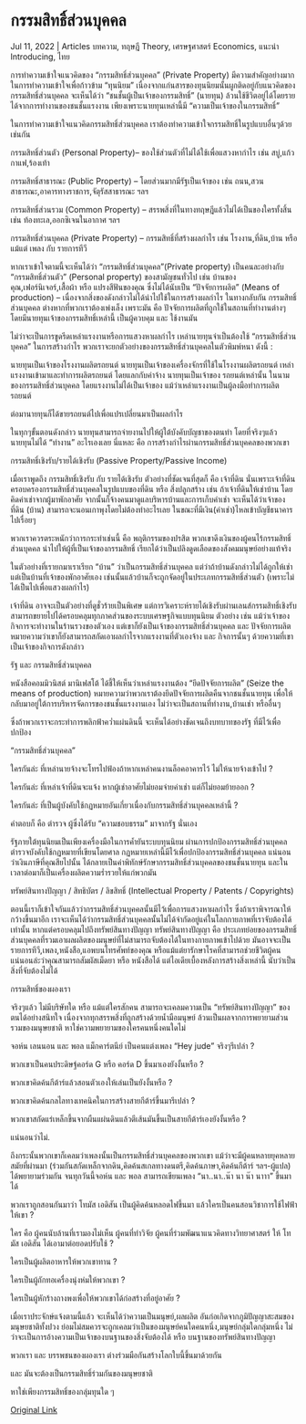 # กรรมสิทธิ์ส่วนบุคคล

Jul 11, 2022 | Articles บทความ, ทฤษฎี Theory, เศรษฐศาสตร์ Economics, แนะนำ Introducing, ไทย





การทำความเข้าใจแนวคิดของ “กรรมสิทธิ์ส่วนบุคคล” (Private Property) มีความสำคัญอย่างมากในการทำความเข้าใจเพื่อก้าวข้าม “ทุนนิยม” เนื่องจากแก่นสารของทุนนิยมนั้นผูกติดอยู่กับแนวคิดของกรรมสิทธิ์ส่วนบุคคล จะเห็นได้ว่า “ชนชั้นผู้เป็นเจ้าของกรรมสิทธิ์” (นายทุน) ล้วนใช้ชีวิตอยู่ได้โดยรายได้จากการทำงานของชนชั้นแรงงาน เพียงเพราะนายทุนเหล่านี้มี “ความเป็นเจ้าของในกรรมสิทธิ์”

ในการทำความเข้าใจแนวคิดกรรมสิทธิ์ส่วนบุคคล เราต้องทำความเข้าใจกรรมสิทธิ์ในรูปแบบอื่นๆด้วยเช่นกัน

กรรมสิทธิ์ส่วนตัว (Personal Property)– ของใช้ส่วนตัวที่ไม่ได้ใช้เพื่อแสวงหากำไร เช่น สบู่,แก้วกาแฟ,ร้องเท้า 

กรรมสิทธิ์สาธารณะ (Public Property) – โดยส่วนมากมีรัฐเป็นเจ้าของ เช่น ถนน,สวนสาธารณะ,อาคารทางราชการ,จัตุรัสสาธารณะ ฯลฯ

กรรมสิทธิ์ส่วนรวม (Common Property) – สรรพสิ่งที่ในทางทฤษฎีแล้วไม่ได้เป็นของใครทั้งสิ้น เช่น ท้องทะเล,ออกซิเจนในอากาศ ฯลฯ 

กรรมสิทธิ์ส่วนบุคคล (Private Property) – กรรมสิทธิ์ที่สร้างผลกำไร เช่น โรงงาน,ที่ดิน,บ้าน หรือแม้แต่ เพลง กับ รายการทีวี 





หากเราเข้าใจตามนี้จะเห็นได้ว่า “กรรมสิทธิ์ส่วนบุคคล”(Private property) เป็นคนละอย่างกับ  “กรรมสิทธิ์ส่วนตัว” (Personal property) ของสามัญชนทั่วไป เช่น บ้านของคุณ,เฟอร์นิเจอร์,เสื้อผ้า หรือ แปรงสีฟันของคุณ ซึ่งไม่ได้นับเป็น “ปัจจัยการผลิต” (Means of production) – เนื่องจากสิ่งของดังกล่าวไม่ได้นำไปใช้ในการสร้างผลกำไร ในทางกลับกัน กรรมสิทธิ์ส่วนบุคคล ต่างหากที่พวกเราต้องเพ่งเล็ง เพราะมัน คือ ปัจจัยการผลิตที่ถูกใช้ในสถานที่ทำงานต่างๆ โดยมีนายทุนเจ้าของกรรมสิทธิ์เหล่านี้ เป็นผู้ควบคุม และ ใช้งานมัน

ไม่ว่าจะเป็นการขูดรีดเหล่าแรงงานหรือการแสวงหาผลกำไร เหล่านายทุนจำเป็นต้องใช้ “กรรมสิทธิ์ส่วนบุคคล” ในการสร้างกำไร พวกเราจะยกตัวอย่างของกรรมสิทธิ์ส่วนบุคคลในตัวพิมพ์หนา ดังนี้ :

นายทุนเป็นเจ้าของโรงงานผลิตรถยนต์ นายทุนเป็นเจ้าของเครื่องจักรที่ใช้ในโรงงานผลิตรถยนต์ เหล่าแรงงานเข้ามาและทำการผลิตรถยนต์ โดยแลกกับค่าจ้าง นายทุนเป็นเจ้าของ รถยนต์เหล่านั้น ในนามของกรรมสิทธิ์ส่วนบุคคล โดยแรงงานไม่ได้เป็นเจ้าของ แม้ว่าเหล่าแรงงานเป็นผู้ลงมือทำการผลิตรถยนต์ 

ต่อมานายทุนก็ได้ขายรถยนต์ไปเพื่อแปรเปลี่ยนมาเป็นผลกำไร 

ในทุกๆขั้นตอนดังกล่าว นายทุนสามารถจ่ายงานไปให้ผู้ใต้บังคับบัญชาของตนทำ โดยที่จริงๆแล้วนายทุนไม่ได้ “ทำงาน” อะไรเองเลย นี่แหละ คือ การสร้างกำไรผ่านกรรมสิทธิ์ส่วนบุคคลของพวกเขา



กรรมสิทธิ์เชิงรับ/รายได้เชิงรับ (Passive Property/Passive Income) 

เมื่อเราพูดถึง กรรมสิทธิ์เชิงรับ กับ รายได้เชิงรับ ตัวอย่างที่ชัดเจนที่สุดก็ คือ เจ้าที่ดิน นั่นเพราะเจ้าที่ดินครอบครองกรรมสิทธิ์ส่วนบุคคลในรูปแบบของที่ดิน หรือ สิ่งปลูกสร้าง เช่น ถ้าเจ้าที่ดินให้เช่าบ้าน โดยคิดค่าเช่าจากผู้มาพักอาศัย จากนั้นก็จ้างคนมาดูแลบริหารบ้านและการเก็บค่าเช่า จะเห็นได้ว่าเจ้าของที่ดิน (บ้าน) สามารถจะนอนเกาพุงโดยไม่ต้องทำอะไรเลย ในขณะที่มีเงิน(ค่าเช่า)ไหลเข้าบัญชีธนาคารไปเรื่อยๆ

พวกเราควรตระหนักว่าการกระทำเช่นนี้ คือ พฤติกรรมของปรสิต พวกเขาดึงเงินของผู้คนไร้กรรมสิทธิ์ส่วนบุคคล นำไปให้ผู้ที่เป็นเจ้าของกรรมสิทธิ์ เรียกได้ว่าเป็นปลิงดูดเลือดของสังคมมนุษย์อย่างแท้จริง

ในตัวอย่างที่เรายกมาเราเรียก “บ้าน” ว่าเป็นกรรมสิทธิ์ส่วนบุคคล แต่ว่าถ้าบ้านดังกล่าวไม่ได้ถูกให้เช่า แต่เป็นบ้านที่เจ้าของพักอาศัยเอง เช่นนั้นแล้วบ้านก็จะถูกจัดอยู่ในประเภทกรรมสิทธิ์ส่วนตัว (เพราะไม่ได้เป็นไปเพื่อแสวงผลกำไร)

เจ้าที่ดิน อาจจะเป็นตัวอย่างที่ดูชั่วร้ายเป็นพิเศษ แต่การวิเคราะห์รายได้เชิงรับผ่านเลนส์กรรมสิทธิ์เชิงรับสามารถขยายไปได้ครอบคลุมทุกภาคส่วนของระบบเศรษฐกิจแบบทุนนิยม ตัวอย่าง เช่น แม้ว่าเจ้าของกิจการจะทำงานในร้านรวงของตัวเอง แต่เขาก็ยังเป็นเจ้าของกรรมสิทธิ์ส่วนบุคคล และ ปัจจัยการผลิต หมายความว่าเขาก็ยังสามารถสกัดเอาผลกำไรจากแรงงานที่ตัวเองจ้าง และ กิจการนั้นๆ ด้วยความที่เขาเป็นเจ้าของกิจการดังกล่าว 

รัฐ และ กรรมสิทธิ์ส่วนบุคคล

หนังสือคอมมิวนิสต์ มานิเฟสโต้ ได้ชี้ให้เห็นว่าเหล่าแรงงานต้อง “ยึดปัจจัยการผลิต” (Seize the means of production) หมายความว่าพวกเราต้องยึดปัจจัยการผลิตคืนจากชนชั้นนายทุน เพื่อให้กลับมาอยู่ใต้การบริหารจัดการของชนชั้นแรงงานเอง ไม่ว่าจะเป็นสถานที่ทำงาน,บ้านเช่า หรืออื่นๆ 

ซึ่งถ้าพวกเราจะกระทำการพลิกฟ้าคว่ำแผ่นดินนี้ จะเห็นได้อย่างชัดเจนถึงบทบาทของรัฐ ที่มีไว้เพื่อปกป้อง 

“กรรมสิทธิ์ส่วนบุคคล” 

ใครกันล่ะ ที่เหล่านายจ้างจะโทรไปฟ้องถ้าหากเหล่าคนงานล็อคอาคารไว้ ไม่ให้นายจ้างเข้าไป ?

ใครกันล่ะ ที่เหล่าเจ้าที่ดินจะแจ้ง หากผู้เช่าอาศัยไม่ยอมจ่ายค่าเช่า แต่ก็ไม่ยอมย้ายออก ?

ใครกันล่ะ ที่เป็นผู้บังคับใช้กฏหมายอันเกี่ยวเนื่องกับกรรมสิทธิ์ส่วนบุคคลเหล่านี้ ? 

คำตอบก็ คือ ตำรวจ ผู้ซึ่งได้รับ “ความชอบธรรม” มาจากรัฐ นั่นเอง 

รัฐภายใต้ทุนนิยมเป็นเพียงเครื่องมือในการค้ำยันระบบทุนนิยม ผ่านการปกป้องกรรมสิทธิ์ส่วนบุคคล ตำรวจบังคับใช้กฏหมายที่เขียนโดยศาล กฏหมายเหล่านี้มีไว้เพื่อปกป้องกรรมสิทธิ์ส่วนบุคคล แน่นอนว่าเงินภาษีที่คุณสียไปนั้น ได้กลายเป็นค่าพิทักษ์รักษากรรมสิทธิ์ส่วนบุคคลของชนชั้นนายทุน และในเวลาต่อมาก็เป็นเครื่องผลิตความร่ำรวยให้แก่พวกมัน 



ทรัพย์สินทางปัญญา / สิทธิบัตร / ลิขสิทธิ์ (Intellectual Property / Patents / Copyrights)

ตอนนี้เราก็เข้าใจกันแล้วว่ากรรมสิทธิ์ส่วนบุคคลนั้นมีไว้เพื่อการแสวงหาผลกำไร ซึ่งถ้าเราพิจารณาให้กว้างขึ้นมาอีก เราจะเห็นได้ว่ากรรมสิทธิ์ส่วนบุคคลนั้นไม่ได้จำกัดอยู่แค่ในโลกกายภาพที่เราจับต้องได้เท่านั้น หากแต่ครอบคลุมไปถึงทรัพย์สินทางปัญญา ทรัพย์สินทางปัญญา คือ ประเภทย่อยของกรรมสิทธิ์ส่วนบุคคลที่รวมเอาผลผลิตของมนุษย์ที่ไม่สามารถจับต้องได้ในทางกายภาพเข้าไปด้วย มันอาจจะเป็นรายการทีวี,เพลง,หนังสือ,แอพบนโทรศัพท์ของคุณ หรือแม้แต่ยารักษาโรคที่สามารถช่วยชีวิตผู้คน แน่นอนล่ะว่าคุณสามารถสัมผัสเม็ดยา หรือ หนังสือได้ แต่ไอเดียเบื้องหลังการสร้างสิ่งเหล่านี้ นับว่าเป็นสิ่งที่จับต้องไม่ได้

กรรมสิทธิ์ของผองเรา 

จริงๆแล้ว ไม่มีบริษัทใด หรือ แม้แต่ใครสักคน สามารถจะเคลมความเป็น “ทรัพย์สินทางปัญญา” ของตนได้อย่างสนิทใจ เนื่องจากทุกสรรพสิ่งที่ถูกสร้างด้วยน้ำมือมนุษย์ ล้วนเป็นผลจากการพยายามส่วนรวมของมนุษยชาติ หาใช่ความพยายามของใครคนหนึ่งคนใดไม่

จอห์น เลนนอน และ พอล แม็กคาร์ตนีย์ เป็นคนแต่งเพลง “Hey jude” จริงๆรึเปล่า ?

พวกเขาเป็นคนประดิษฐ์คอร์ด G หรือ คอร์ด D ขึ้นมาเองยังงั้นหรือ ? 

พวกเขาคิดค้นกีต้าร์แล้วสอนตัวเองให้เล่นเป็นยังงั้นหรือ ?

พวกเขาคิดค้นกลไลทางเทคนิคในการสร้างสายกีต้าร์ขึ้นมารึเปล่า ?

พวกเขาสกัดแร่เหล็กขึ้นจากผืนแผ่นดินแล้วตีเส้นมันขึ้นเป็นสายกีต้าร์เองยังงั้นหรือ ?

แน่นอนว่าไม่.

ถึงกระนั้นพวกเขาก็เคลมว่าเพลงนั้นเป็นกรรมสิทธิ์ส่วนบุคคลของพวกเขา แม้ว่าจะมีผู้คนหลายยุคหลายสมัยที่ผ่านมา (ร่วมกันสกัดเหล็กจากดิน,คิดค้นสเกลทางดนตรี,คิดค้นภาษา,คิดค้นกีต้าร์ ฯลฯ-ผู้แปล) ได้พยายามร่วมกัน จนทุกวันนี้จอห์น และ พอล สามารถเขียนเพลง “นา..นา..น๊า นา น๊า นาาา” ขึ้นมาได้ 

พวกเราถูกสอนกันมาว่า โทมัส เอดิสัน เป็นผู้คิดค้นหลอดไฟขึ้นมา แล้วใครเป็นคนสอนวิชาการใช้ไฟฟ้าให้เขา ? 

ใคร คือ ผู้คนนับล้านที่เรามองไม่เห็น ผู้คนที่ทำวิจัย ผู้คนที่ร่วมพัฒนาแนวคิดทางวิทยาศาสตร์ ให้ โทมัส เอดิสัน ได้เอามาต่อยอดปรับใช้ ? 

ใครเป็นผู้ผลิตอาหารให้พวกเขาทาน ?

ใครเป็นผู้ถักทอเครื่องนุ่งห่มให้พวกเขา ?

ใครเป็นผู้หักร้างถางพงเพื่อให้พวกเขาได้ก่อสร้างที่อยู่อาศัย ? 



เมื่อเราประจักษ์แจ้งตามนี้แล้ว จะเห็นได้ว่าความเป็นมนุษย์,ผลผลิต อันก่อเกิดจากภูมิปัญญาสะสมของมนุษยชาติทั้งปวง ย่อมไม่สมควรจะถูกเคลมว่าเป็นของมนุษย์คนใดคนหนึ่ง,มนุษย์กลุ่มใดกลุ่มหนึ่ง ไม่ว่าจะเป็นการอ้างความเป็นเจ้าของบนฐานของสิ่งจับต้องได้ หรือ บนฐานของทรัพย์สินทางปัญญา

พวกเรา และ บรรพชนของผองเรา ต่างร่วมมือกันสร้างโลกใบนี้ขึ้นมาด้วยกัน

และ มันจะต้องเป็นกรรมสิทธิ์ร่วมกันของมนุษยชาติ 

หาใช่เพียงกรรมสิทธิ์ของกลุ่มทุนใด ๆ



[Original Link](https://www.dindeng.com/private-property/)